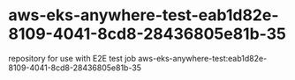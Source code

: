 # aws-eks-anywhere-test-eab1d82e-8109-4041-8cd8-28436805e81b-35
repository for use with E2E test job aws-eks-anywhere-test:eab1d82e-8109-4041-8cd8-28436805e81b-35
